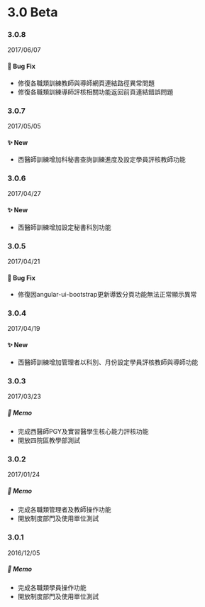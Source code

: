 # 3.0 Beta
### 3.0.8
2017/06/07
#### :construction: Bug Fix
- 修復各職類訓練教師與導師網頁連結路徑異常問題
- 修復各職類訓練導師評核相關功能返回前頁連結錯誤問題
### 3.0.7
2017/05/05
#### :sparkles: New
- 西醫師訓練增加科秘書查詢訓練進度及設定學員評核教師功能
### 3.0.6
2017/04/27
#### :sparkles: New
- 西醫師訓練增加設定秘書科別功能
### 3.0.5
2017/04/21
#### :construction: Bug Fix
- 修復因angular-ui-bootstrap更新導致分頁功能無法正常顯示異常
### 3.0.4
2017/04/19
#### :sparkles: New
- 西醫師訓練增加管理者以科別、月份設定學員評核教師與導師功能
### 3.0.3
2017/03/23
##### :memo: Memo
- 完成西醫師PGY及實習醫學生核心能力評核功能
- 開放四院區教學部測試
### 3.0.2
2017/01/24
##### :memo: Memo
- 完成各職類管理者及教師操作功能
- 開放制度部門及使用單位測試
### 3.0.1
2016/12/05
##### :memo: Memo
- 完成各職類學員操作功能
- 開放制度部門及使用單位測試
